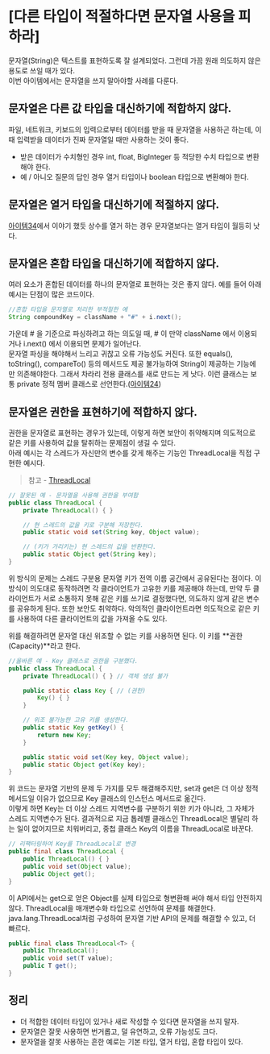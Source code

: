 # [다른 타입이 적절하다면 문자열 사용을 피하라]

문자열(String)은 텍스트를 표현하도록 잘 설계되었다. 그런데 가끔 원래 의도하지 않은 용도로 쓰일 때가 있다.  
이번 아이템에서는 문자열을 쓰지 말아야할 사례를 다룬다.

## 문자열은 다른 값 타입을 대신하기에 적합하지 않다. 
파일, 네트워크, 키보드의 입력으로부터 데이터를 받을 때 문자열을 사용하곤 하는데, 이때 입력받을 데이터가 진짜 문자열일 때만 사용하는 것이 좋다.  
* 받은 데이터가 수치형인 경우 int, float, BigInteger 등 적당한 수치 타입으로 변환해야 한다.  
* 예 / 아니오 질문의 답인 경우 열거 타입이나 boolean 타입으로 변환해야 한다.  

## 문자열은 열거 타입을 대신하기에 적절하지 않다.  
[아이템34](06장/아이템_34/int_상수_대신_열거_타입을_사용하라.md)에서 이야기 했듯 상수를 열거 하는 경우 문자열보다는 열거 타입이 월등히 낫다.  

## 문자열은 혼합 타입을 대신하기에 적합하지 않다.
여러 요소가 혼합된 데이터를 하나의 문자열로 표현하는 것은 좋지 않다. 예를 들어 아래 예시는 단점이 많은 코드이다.
```JAVA
//혼합 타입을 문자열로 처리한 부적절한 예
String compoundKey = className + "#" + i.next();
```
가운데 # 을 기준으로 파싱하려고 하는 의도일 때, # 이 만약 className 에서 이용되거나 i.next() 에서 이용되면 문제가 일어난다.  
문자열 파싱을 해야해서 느리고 귀찮고 오류 가능성도 커진다. 또한 equals(), toString(), compareTo() 등의 메서드도 제공 불가능하여 String이 제공하는 기능에만 의존해야한다. 그래서 차라리 전용 클래스를 새로 만드는 게 낫다. 이런 클래스는 보통 private 정적 멤버 클래스로 선언한다.([아이템24](04장/아이템_24/멤버_클래스는_되도록_static으로_만들라.md))

## 문자열은 권한을 표현하기에 적합하지 않다.
권한을 문자열로 표현하는 경우가 있는데, 이렇게 하면 보안이 취약해지며 의도적으로 같은 키를 사용하여 값을 탈취하는 문제점이 생길 수 있다.  
아래 예시는 각 스레드가 자신만의 변수를 갖게 해주는 기능인 ThreadLocal을 직접 구현한 예시다.  
> 참고 - [ThreadLocal](https://velog.io/@dbsrud11/SpringBoot-%ED%95%B5%EC%8B%AC-%EC%9B%90%EB%A6%AC-%EC%93%B0%EB%A0%88%EB%93%9C-%EB%A1%9C%EC%BB%AC-ThreadLocal-2)
```JAVA
// 잘못된 예 - 문자열을 사용해 권한을 부여함
public class ThreadLocal {
    private ThreadLocal() { }

    // 현 스레드의 값을 키로 구분해 저장한다.
    public static void set(String key, Object value);

    // (키가 가리키는) 현 스레드의 값을 반환한다.
    public static Object get(String key);
}
```

위 방식의 문제는 스레드 구분용 문자열 키가 전역 이름 공간에서 공유된다는 점이다. 이 방식이 의도대로 동작하려면 각 클라이언트가 고유한 키를 제공해야 하는데, 만약 두 클라이언트가 서로 소통하지 못해 같은 키를 쓰기로 결정했다면, 의도하지 않게 같은 변수를 공유하게 된다. 또한 보안도 취약하다. 악의적인 클라이언트라면 의도적으로 같은 키를 사용하여 다른 클라이언트의 값을 가져올 수도 있다.  

위를 해결하려면 문자열 대신 위조할 수 없는 키를 사용하면 된다. 이 키를 **권한(Capacity)**라고 한다.
```JAVA
//올바른 예 - Key 클래스로 권한을 구분했다.
public class ThreadLocal {
    private ThreadLocal() { } // 객체 생성 불가

    public static class Key { // (권한)
        Key() { }
    }

    // 위조 불가능한 고유 키를 생성한다.
    public static Key getKey() {
        return new Key;
    }

    public static void set(Key key, Object value);
    public static Object get(Key key);
}
```

위 코드는 문자열 기반의 문제 두 가지를 모두 해결해주지만, set과 get은 더 이상 정적 메서드일 이유가 없으므로 Key 클래스의 인스턴스 메서드로 옮긴다.  
이렇게 하면 Key는 더 이상 스레드 지역변수를 구분하기 위한 키가 아니라, 그 자체가 스레드 지역변수가 된다.
결과적으로 지금 톱레벨 클래스인 ThreadLocal은 별달리 하는 일이 없어지므로 치워버리고, 중첩 클래스 Key의 이름을 ThreadLocal로 바꾼다.

```JAVA
// 리팩터링하여 Key를 ThreadLocal로 변경
public final class ThreadLocal {
    public ThreadLocal() { }
    public void set(Object value);
    public Object get();
}
```
이 API에서는 get으로 얻은 Object를 실제 타입으로 형변환해 써야 해서 타입 안전하지 않다. ThreadLocal을 매개변수화 타입으로 선언하여 문제를 해결한다.
java.lang.ThreadLocal처럼 구성하여 문자열 기반 API의 문제를 해결할 수 있고, 더 빠르다.

```JAVA
public final class ThreadLocal<T> {
    public ThreadLocal();
    public void set(T value);
    public T get();
}
```

## 정리
* 더 적합한 데이터 타입이 있거나 새로 작성할 수 있다면 문자열을 쓰지 말자.  
* 문자열은 잘못 사용하면 번거롭고, 덜 유연하고, 오류 가능성도 크다.  
* 문자열을 잘못 사용하는 흔한 예로는 기본 타입, 열거 타입, 혼합 타입이 있다.
